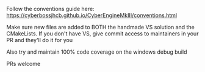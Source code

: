Follow the conventions guide here: https://cyberbossjhcb.github.io/CyberEngineMkIII/conventions.html

Make sure new files are added to BOTH the handmade VS solution and the CMakeLists. If you don't have VS, give commit access to maintainers in your PR and they'll do it for you

Also try and maintain 100% code coverage on the windows debug build

PRs welcome